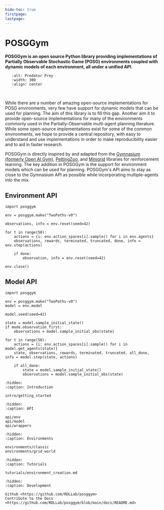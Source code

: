 ```yaml
---
hide-toc: true
firstpage:
lastpage:
---
```


# POSGGym

**POSGGym is an open source Python library providing implementations of Partially Observable Stochastic Game (POSG) environments coupled with dynamic models of each environment, all under a unified API**.

```{figure} _static/videos/grid_world/predator_prey.gif
   :alt: Predator Prey
   :width: 300
   :align: center
```

<br/>

While there are a number of amazing open-source implementations for POSG environments, very few have support for dynamic models that can be used for planning. The aim of this library is to fill this gap. Another aim it to provide open-source implementations for many of the environments commonly used in the Partially-Observable multi-agent planning literature. While some open-source implementations exist for some of the common environments, we hope to provide a central repository, with easy to understand and use implementations in order to make reproducibility easier and to aid in faster research.

POSGGym is directly inspired by and adapted from the [Gymnasium (formerly Open AI Gym)](https://gymnasium.farama.org/), [PettingZoo](https://pettingzoo.farama.org/), and [Minigrid](https://minigrid.farama.org/) libraries for reinforcement learning. The key addition in POSGGym is the support for environment models which can be used for planning. POSGGym's API aims to stay as close to the Gymnasium API as possible while incorporating multiple-agents into the mix.


## Environment API

```{code-block} python
import posggym

env = posggym.make("TwoPaths-v0")

observations, info = env.reset(seed=42)

for t in range(50):
    actions = {i: env.action_spaces[i].sample() for i in env.agents}
    observations, rewards, terminated, truncated, done, info = env.step(actions)

    if done:
        observation, info = env.reset(seed=42)

env.close()
```

## Model API

```{code-block} python
import posggym

env = posggym.make("TwoPaths-v0")
model = env.model

model.seed(seed=42)

state = model.sample_initial_state()
if mode.observation_first:
    observations = model.sample_initial_obs(state)

for t in range(50):
    actions = {i: env.action_spaces[i].sample() for i in model.get_agents(state)}
    state, observations, rewards, terminated, truncated, all_done, info = model.step(state, actions)

    if all_done:
        state = model.sample_initial_state()
        observations = model.sample_initial_obs(state)
```


```{toctree}
:hidden:
:caption: Introduction

intro/getting_started

```

```{toctree}
:hidden:
:caption: API

api/env
api/model
api/wrappers
```

```{toctree}
:hidden:
:caption: Environments

environments/classic
environments/grid_world
```

```{toctree}
:hidden:
:caption: Tutorials

tutorials/environment_creation.md
```

```{toctree}
:hidden:
:caption: Development

Github <https://github.com/RDLLab/posggym>
Contribute to the Docs <https://github.com/RDLLab/posggym/blob/main/docs/README.md>
```
